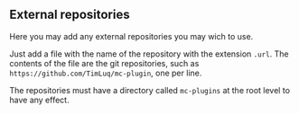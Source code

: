 ## External repositories

Here you may add any external repositories you may wich to use.

Just add a file with the name of the repository with the extension `.url`.
The contents of the file are the git repositories, such as `https://github.com/TimLuq/mc-plugin`, one per line.

The repositories must have a directory called `mc-plugins` at the root level to have any effect.
